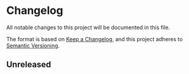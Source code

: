 # Changelog

All notable changes to this project will be documented in this file.

The format is based on [Keep a Changelog][keep-a-changelog], and this project
adheres to [Semantic Versioning][semver].

## Unreleased


[keep-a-changelog]: https://keepachangelog.com/en/1.0.0/
[semver]: https://semver.org/spec/v2.0.0.html

